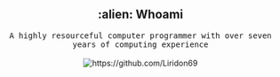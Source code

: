 <h2 align="center"> :alien: Whoami</h2>
<p align="center">
  <samp>A highly resourceful computer programmer with over seven years of computing experience
  </samp>
  <br> <br>
  <img src="https://komarev.com/ghpvc/?username=Liridon69" alt="https://github.com/Liridon69" />
</p>
